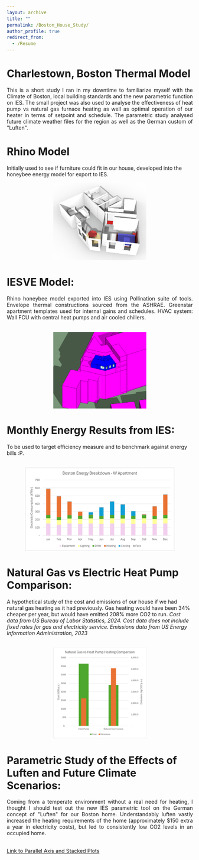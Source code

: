 ```yaml
---
layout: archive
title: ""
permalink: /Boston_House_Study/
author_profile: true
redirect_from:
  - /Resume
---
```

Charlestown, Boston Thermal Model 
======
<p align="justify">
This is a short study I ran in my downtime to familiarize myself with the Climate of Boston, local building standards and the new parametric function on IES. The small project was also used to analyse the effectiveness of heat pump vs natural gas furnace heating as well as optimal operation of our heater in terms of setpoint and schedule. The parametric study analysed future climate weather files for the region as well as the German custom of "Luften".
</p>

Rhino Model
======
Initially used to see if furniture could fit in our house, developed into the honeybee energy model for export to IES.
<p align="center">
  <img src='../images/Harvard Model Pic.png' width="50%">
</p>

IESVE Model:
======
<p align="justify">
Rhino honeybee model exported into IES using Pollination suite of tools. Envelope thermal constructions sourced from the ASHRAE. Greenstar apartment templates used for internal gains and schedules. HVAC system: Wall FCU with central heat pumps and air cooled chillers.<br/><br/>
</p>

<p align="center">
  <img src='../images/IES Model.png' width="50%">
</p>
 
Monthly Energy Results from IES:
======
To be used to target efficiency measure and to benchmark against energy bills :P.<br/><br/>
<p align="center">
  <img src='../images/MonthlyConsumption.png'  width="80%">
</p>
 
Natural Gas vs Electric Heat Pump Comparison:
======
A hypothetical study of the cost and emissions of our house if we had natural gas heating as it had previously. Gas heating would have been 34% cheaper per year, but would have emitted 208% more CO2 to run.
_Cost data from US Bureau of Labor Statistics, 2024. Cost data does not include fixed rates for gas and electricity service.
Emissions data from US Energy Information Administration, 2023_<br/><br/>
<p align="center">
  <img src='../images/NatGasVSheatpump.png'  width="50%">
</p>

Parametric Study of the Effects of Luften and Future Climate Scenarios:
======
<p align="justify">
Coming from a temperate environment without a real need for heating, I thought I should test out the new IES parametric tool on the German concept of "Luften" for our Boston home. Understandably luften vastly increased the heating requirements of the home (approximately $150 extra a year in electricity costs), but led to consistently low CO2 levels in an occupied home. <br/><br/>
</p>

<a href='../files/Parametric Report 2025-01-16_20-35-24/report.html'>Link to Parallel Axis and Stacked Plots </a>

  


